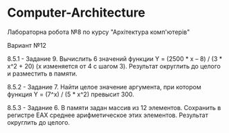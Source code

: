 # Computer-Architecture
Лабораторна робота №8 по курсу "Архітектура комп'ютерів" 

Вариант №12

8.5.1 - Задание 9. 
Вычислить 6 значений функции 
Y = (2500 * х – 8) / (3 * х^2 + 20) (х изменяется от 4 с шагом 3).
Результат округлить до целого и разместить в памяти.

8.5.2 - Задание 7. 
Найти целое значение аргумента, при котором функция 
Y = (7^x) / (5 * x^2) превысит 300.

8.5.3 - Задание 6.
В памяти задан массив из 12 элементов. 
Сохранить в регистре ЕАХ среднее арифметическое этих элементов. 
Результат округлить до целого.

